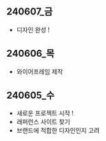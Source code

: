 ## 240607_금
  - 디자인 완성 !

## 240606_목 
  - 와이어프레임 제작

## 240605_수
  - 새로운 프로젝트 시작 !
  - 래퍼런스 사이트 찾기
  - 브랜드에 적합한 디자인인지 고려
